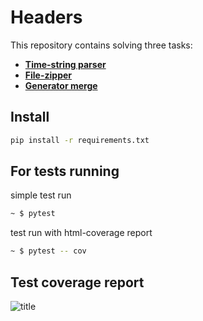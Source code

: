 # Headers

This repository contains solving three tasks:
- **[Time-string parser](/time_func.py)**
- **[File-zipper](/huge_file_zip.py)**
- **[Generator merge](/merge_func.py)**
     
## Install

```bash
pip install -r requirements.txt
```

## For tests running

simple test run
```bash
~ $ pytest   
```
test run with html-coverage report
```bash
~ $ pytest -- cov  
```

##  Test coverage report

![title](img/before.jpg)


